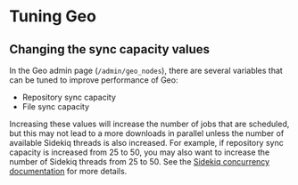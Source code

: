 # Tuning Geo

## Changing the sync capacity values

In the Geo admin page (`/admin/geo_nodes`), there are several variables that
can be tuned to improve performance of Geo:

* Repository sync capacity
* File sync capacity

Increasing these values will increase the number of jobs that are scheduled,
but this may not lead to a more downloads in parallel unless the number of
available Sidekiq threads is also increased. For example, if repository sync
capacity is increased from 25 to 50, you may also want to increase the number
of Sidekiq threads from 25 to 50. See the [Sidekiq concurrency
documentation](../operations/extra_sidekiq_processes.html#concurrency)
for more details.
